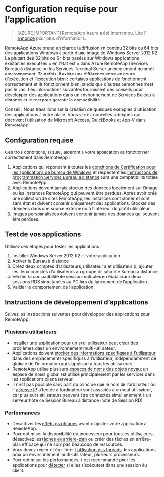 
<properties
    pageTitle="Configuration requise de l’application pour Azure RemoteApp | Microsoft Azure"
    description="En savoir plus sur la configuration requise pour les applications que vous souhaitez utiliser dans Azure RemoteApp"
    services="remoteapp"
    documentationCenter=""
    authors="lizap"
    manager="mbaldwin" />

<tags
    ms.service="remoteapp"
    ms.workload="compute"
    ms.tgt_pltfrm="na"
    ms.devlang="na"
    ms.topic="article"
    ms.date="08/15/2016"
    ms.author="elizapo" />



# <a name="app-requirements"></a>Configuration requise pour l’application

> [AZURE.IMPORTANT]
> RemoteApp Azure a été interrompu. Lire l' [annonce](https://go.microsoft.com/fwlink/?linkid=821148) pour plus d’informations.

RemoteApp Azure prend en charge la diffusion en continu 32 bits ou 64 bits des applications Windows à partir d’une image de Windows Server 2012 R2. La plupart des 32 bits ou 64 bits basées sur Windows applications existantes exécutées « en l’état est » dans Azure RemoteApp (Services Bureau à distance ou les Services Terminal Server anciennement nommé) environnement. Toutefois, il existe une différence entre en cours d’exécution et l’exécution bien : certaines applications de fonctionnent correctement et ils fonctionnent bien, tandis que d’autres personnes n’est pas le cas. Les informations suivantes fournissent des conseils pour développer des applications dans un environnement de Services Bureau à distance et le test pour garantir la compatibilité.

Conseil : Nous travaillons sur la création de quelques exemples d’utilisation des applications à votre place. Vous verrez nouvelles rubriques qui décrivent l’utilisation de Microsoft Access, QuickBooks et App-V dans RemoteApp.

## <a name="requirements"></a>Configuration requise
Ces trois conditions, si suivi, aideront à votre application de fonctionner correctement dans RemoteApp :

1.  Applications qui répondent à toutes les [conditions de Certification pour les applications de bureau de Windows](https://msdn.microsoft.com/library/windows/desktop/hh749939.aspx) et respectent les [instructions de programmation Services Bureau à distance](https://msdn.microsoft.com/library/aa383490.aspx) aura une compatibilité totale avec RemoteApp.
2.  Applications doivent jamais stocker des données localement sur l’image ou les instances RemoteApp qui peuvent être perdues.  Après avoir créé une collection de sites RemoteApp, les instances sont cloner et sont sans état et doivent contenir uniquement des applications. Stocker des données dans une source externe ou à l’intérieur du profil utilisateur.
3.  Images personnalisées doivent contenir jamais des données qui peuvent être perdues.  

## <a name="testing-your-apps"></a>Test de vos applications
Utilisez ces étapes pour tester les applications :

1.  Installer Windows Server 2012 R2 et votre application
2.  Activer le Bureau à distance
3.  Créez deux comptes d’utilisateurs, utilisateur a et utilisateur b, ajouter les deux comptes d’utilisateurs au groupe de sécurité Bureau à distance.
4.  Vérifier la compatibilité de session multiples en établissant deux sessions RDS simultanées au PC lors du lancement de l’application.
5.  Valider le comportement de l’application

## <a name="application-development-guidelines"></a>Instructions de développement d’applications
Suivez les instructions suivantes pour développer des applications pour RemoteApp.

### <a name="multiple-users"></a>Plusieurs utilisateurs

- Installer une [application pour un seul utilisateur ](https://msdn.microsoft.com/library/aa380661.aspx)peut créer des problèmes dans un environnement multi-utilisateur.
- Applications doivent [stocker des informations spécifiques à l’utilisateur](https://msdn.microsoft.com/library/aa383452.aspx) dans des emplacements spécifiques à l’utilisateur, indépendamment de globale de l’information qui s’applique à tous les utilisateurs.
- RemoteApp utilise plusieurs [espaces de noms des objets noyau](https://msdn.microsoft.com/library/aa382954.aspx); un espace de noms global est utilisé principalement par les services dans les applications client/serveur.
- Il n’est pas possible sans part du principe que le nom de l’ordinateur ou l' [adresse IP](https://msdn.microsoft.com/library/aa382942.aspx) affectée à l’ordinateur sont associés à un seul utilisateur, car plusieurs utilisateurs peuvent être connectés simultanément à un serveur hôte de Session Bureau à distance (hôte de Session RD).

### <a name="performance"></a>Performances
- Désactiver les [effets graphiques](https://msdn.microsoft.com/library/aa380822.aspx) avant d’ajouter votre application à RemoteApp.
- Pour optimiser la disponibilité du processeur pour tous les utilisateurs, désactivez les [tâches en arrière-plan](https://msdn.microsoft.com/library/aa380665.aspx) ou créer des tâches en arrière-plan efficace qui ne sont pas beaucoup de ressources.
- Vous devez régler et équilibrer [l’utilisation des threads](https://msdn.microsoft.com/library/aa383520.aspx) des applications pour un environnement multi-utilisateur, plusieurs processeurs.
- Pour optimiser les performances, il est recommandé pour les applications pour [détecter](https://msdn.microsoft.com/library/aa380798.aspx) si elles s’exécutent dans une session du client.
